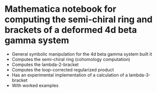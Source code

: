 # Mathematica notebook for computing the semi-chiral ring and brackets of a deformed 4d beta gamma system
- General symbolic manipulation for the 4d beta gamma system built it
- Computes the semi-chiral ring (cohomology computation)
- Computes the lambda-2-bracket
- Computes the loop-corrected regularized product
- Has an experimental implementation of a calculation of a lambda-3-bracket
- With worked examples

